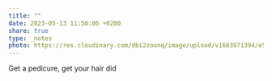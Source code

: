 ```yaml
---
title: ""
date: 2023-05-13 11:50:06 +0200
share: true
type: _notes
photo: https://res.cloudinary.com/dbi2zounq/image/upload/v1683971394/e5tcbre7fxxwauqdybdd.jpg
---
```

Get a pedicure, get your hair did
